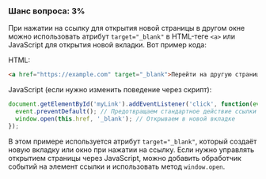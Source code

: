 ### Шанс вопроса: 3%

При нажатии на ссылку для открытия новой страницы в другом окне можно использовать атрибут `target="_blank"` в HTML-теге `<a>` или JavaScript для открытия новой вкладки. Вот пример кода:

HTML:
```html
<a href="https://example.com" target="_blank">Перейти на другую страницу</a>
```

JavaScript (если нужно изменить поведение через скрипт):
```javascript
document.getElementById('myLink').addEventListener('click', function(event) {
  event.preventDefault(); // Предотвращаем стандартное действие ссылки
  window.open(this.href, '_blank'); // Открываем в новой вкладке
});
```

В этом примере используется атрибут `target="_blank"`, который создаёт новую вкладку или окно при нажатии на ссылку. Если нужно управлять открытием страницы через JavaScript, можно добавить обработчик событий на элемент ссылки и использовать метод `window.open`.